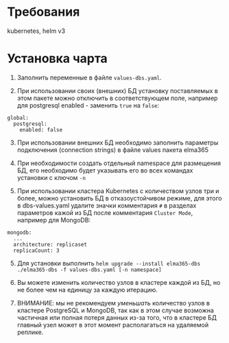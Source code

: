 # Требования

kubernetes, helm v3

# Установка чарта

1. Заполнить переменные в файле `values-dbs.yaml`.

2. При использовании своих (внешних) БД установку поставляемых в этом пакете можно отключить в соответствующем поле, например для postgresql enabled - заменить `true` на `false`:
```
global:
  postgresql:
    enabled: false
```

3. При использовании внешних БД необходимо заполнить параметры подключения (connection strings) в файле values пакета elma365

4. При необходимости создать отдельный namespace для размещения БД, его необходимо будет указывать его во всех командах установки с ключом `-n`

5. При использовании кластера Kubernetes с количеством узлов три и более, можно установить БД в отказоустойчивом режиме, для этого в dbs-values.yaml удалите значки комментария `#` в разделах параметров кажой из БД после комментария `Cluster Mode`, например для MongoDB:
```
mongodb:
  ...
  architecture: replicaset
  replicaCount: 3
```

5. Для установки выполнить 
   `helm upgrade --install elma365-dbs ./elma365-dbs -f values-dbs.yaml [-n namespace]`

6. Вы можете изменить количество узлов в кластере каждой из БД, но не более чем на единицу за каждую итерацию. 

7. ВНИМАНИЕ: мы не рекомендуем *уменьшать* количество узлов в кластере PostgreSQL и MongoDB, так как в этом случае возможна частичная или полная потеря данных из-за того, что в кластере БД главный узел может в этот момент располагаться на удаляемой реплике.
